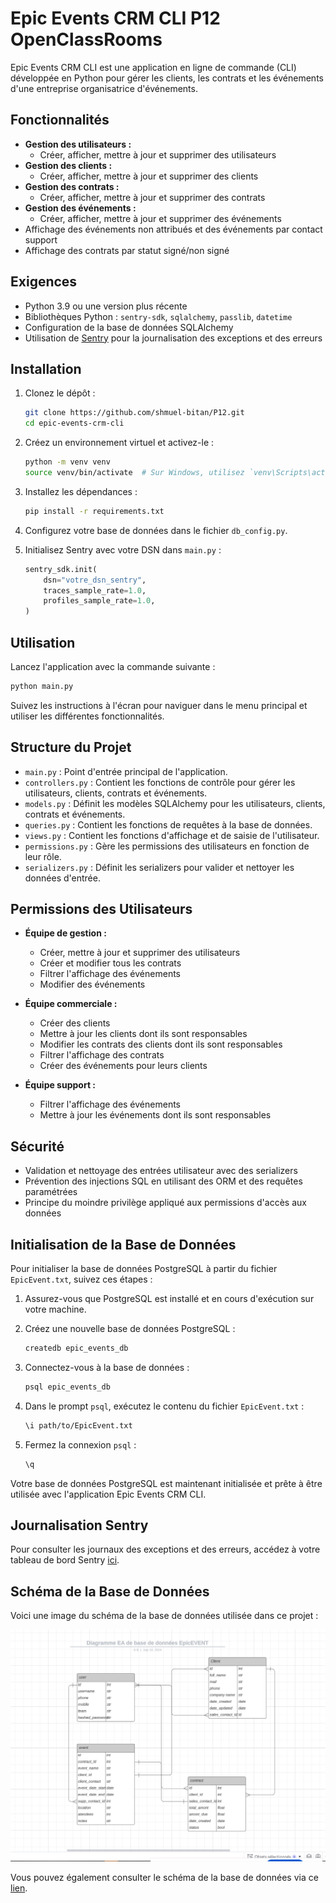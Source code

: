 # Epic Events CRM CLI P12 OpenClassRooms

Epic Events CRM CLI est une application en ligne de commande (CLI) développée en Python pour gérer les clients, les contrats et les événements d'une entreprise organisatrice d'événements.

## Fonctionnalités

- **Gestion des utilisateurs :**
  - Créer, afficher, mettre à jour et supprimer des utilisateurs
- **Gestion des clients :**
  - Créer, afficher, mettre à jour et supprimer des clients
- **Gestion des contrats :**
  - Créer, afficher, mettre à jour et supprimer des contrats
- **Gestion des événements :**
  - Créer, afficher, mettre à jour et supprimer des événements
- Affichage des événements non attribués et des événements par contact support
- Affichage des contrats par statut signé/non signé

## Exigences

- Python 3.9 ou une version plus récente
- Bibliothèques Python : `sentry-sdk`, `sqlalchemy`, `passlib`, `datetime`
- Configuration de la base de données SQLAlchemy
- Utilisation de [Sentry](https://sentry.io) pour la journalisation des exceptions et des erreurs

## Installation

1. Clonez le dépôt :
   ```sh
   git clone https://github.com/shmuel-bitan/P12.git
   cd epic-events-crm-cli
   ```

2. Créez un environnement virtuel et activez-le :
   ```sh
   python -m venv venv
   source venv/bin/activate  # Sur Windows, utilisez `venv\Scripts\activate`
   ```

3. Installez les dépendances :
   ```sh
   pip install -r requirements.txt
   ```

4. Configurez votre base de données dans le fichier `db_config.py`.

5. Initialisez Sentry avec votre DSN dans `main.py` :
   ```python
   sentry_sdk.init(
       dsn="votre_dsn_sentry",
       traces_sample_rate=1.0,
       profiles_sample_rate=1.0,
   )
   ```

## Utilisation

Lancez l'application avec la commande suivante :
```sh
python main.py
```
Suivez les instructions à l'écran pour naviguer dans le menu principal et utiliser les différentes fonctionnalités.

## Structure du Projet

- `main.py` : Point d'entrée principal de l'application.
- `controllers.py` : Contient les fonctions de contrôle pour gérer les utilisateurs, clients, contrats et événements.
- `models.py` : Définit les modèles SQLAlchemy pour les utilisateurs, clients, contrats et événements.
- `queries.py` : Contient les fonctions de requêtes à la base de données.
- `views.py` : Contient les fonctions d'affichage et de saisie de l'utilisateur.
- `permissions.py` : Gère les permissions des utilisateurs en fonction de leur rôle.
- `serializers.py` : Définit les serializers pour valider et nettoyer les données d'entrée.

## Permissions des Utilisateurs

- **Équipe de gestion :**
  - Créer, mettre à jour et supprimer des utilisateurs
  - Créer et modifier tous les contrats
  - Filtrer l'affichage des événements
  - Modifier des événements

- **Équipe commerciale :**
  - Créer des clients
  - Mettre à jour les clients dont ils sont responsables
  - Modifier les contrats des clients dont ils sont responsables
  - Filtrer l'affichage des contrats
  - Créer des événements pour leurs clients

- **Équipe support :**
  - Filtrer l'affichage des événements
  - Mettre à jour les événements dont ils sont responsables

## Sécurité

- Validation et nettoyage des entrées utilisateur avec des serializers
- Prévention des injections SQL en utilisant des ORM et des requêtes paramétrées
- Principe du moindre privilège appliqué aux permissions d'accès aux données

## Initialisation de la Base de Données

Pour initialiser la base de données PostgreSQL à partir du fichier `EpicEvent.txt`, suivez ces étapes :

1. Assurez-vous que PostgreSQL est installé et en cours d'exécution sur votre machine.

2. Créez une nouvelle base de données PostgreSQL :
   ```sh
   createdb epic_events_db
   ```

3. Connectez-vous à la base de données :
   ```sh
   psql epic_events_db
   ```

4. Dans le prompt `psql`, exécutez le contenu du fichier `EpicEvent.txt` :
   ```sh
   \i path/to/EpicEvent.txt
   ```

5. Fermez la connexion `psql` :
   ```sh
   \q
   ```

Votre base de données PostgreSQL est maintenant initialisée et prête à être utilisée avec l'application Epic Events CRM CLI.

## Journalisation Sentry

Pour consulter les journaux des exceptions et des erreurs, accédez à votre tableau de bord Sentry [ici](https://oc-u0.sentry.io/issues/?project=4507339447795792).

## Schéma de la Base de Données

Voici une image du schéma de la base de données utilisée dans ce projet :

![Schéma de la Base de Données](bdd.png)

Vous pouvez également consulter le schéma de la base de données via ce [lien](https://lucid.app/lucidchart/01418ec7-9701-47b4-8ca8-161370729c46/edit?invitationId=inv_360c3dc5-3480-489f-a085-72f6af058875).
